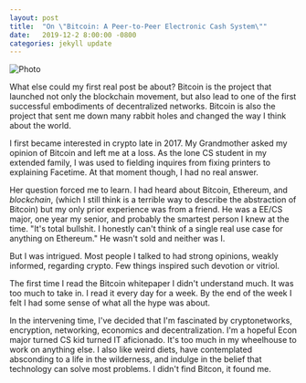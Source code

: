 ```yaml
---
layout: post
title:  "On \"Bitcoin: A Peer-to-Peer Electronic Cash System\""
date:   2019-12-2 8:00:00 -0800
categories: jekyll update
---
```


![Photo]({{guywuollet.com}}/assets/images/bitcoin.png)

What else could my first real post be about? Bitcoin is the project that launched not only the blockchain movement, but also lead to one of the first successful embodiments of decentralized networks. Bitcoin is also the project that sent me down many rabbit holes and changed the way I think about the world.

I first became interested in crypto late in 2017. My Grandmother asked my opinion of Bitcoin and left me at a loss. As the lone CS student in my extended family, I was used to fielding inquires from fixing printers to explaining Facetime. At that moment though, I had no real answer.

Her question forced me to learn. I had heard about Bitcoin, Ethereum, and _blockchain_, (which I still think is a terrible way to describe the abstraction of Bitcoin) but my only prior experience was from a friend. He was a EE/CS major, one year my senior, and probably the smartest person I knew at the time. "It's total bullshit. I honestly can't think of a single real use case for anything on Ethereum." He wasn't sold and neither was I.

But I was intrigued. Most people I talked to had strong opinions, weakly informed, regarding crypto. Few things inspired such devotion or vitriol.

The first time I read the Bitcoin whitepaper I didn't understand much. It was too much to take in. I read it every day for a week. By the end of the week I felt I had some sense of what all the hype was about.

In the intervening time, I've decided that I'm fascinated by cryptonetworks, encryption, networking, economics and decentralization. I'm a hopeful Econ major turned CS kid turned IT aficionado. It's too much in my wheelhouse to work on anything else. I also like weird diets, have contemplated absconding to a life in the wilderness, and indulge in the belief that technology can solve most problems. I didn't find Bitcon, it found me.

